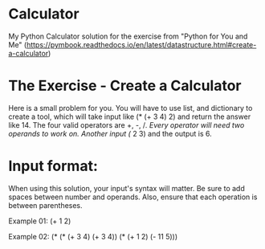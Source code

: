 # Calculator
My Python Calculator solution for the exercise from "Python for You and Me"
(https://pymbook.readthedocs.io/en/latest/datastructure.html#create-a-calculator)

# The Exercise - Create a Calculator
Here is a small problem for you. You will have to use list, and dictionary to create a tool, which will take input like (* (+ 3 4) 2) and return the answer like 14. The four valid operators are +, -, /*. Every operator will need two operands to work on. Another input (* 2 3) and the output is 6.

# Input format:
When using this solution, your input's syntax will matter.
Be sure to add spaces between number and operands. Also, ensure that each operation is between parentheses.

Example 01: (+ 1 2)

Example 02: (* (* (+ 3 4) (+ 3 4)) (* (+ 1 2) (- 11 5)))
